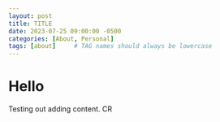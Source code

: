 ```yaml
---
layout: post
title: TITLE
date: 2023-07-25 09:00:00 -0500
categories: [About, Personal]
tags: [about]     # TAG names should always be lowercase
---
```


# Hello

Testing out adding content.
CR
